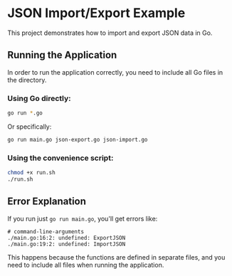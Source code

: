 # JSON Import/Export Example

This project demonstrates how to import and export JSON data in Go.

## Running the Application

In order to run the application correctly, you need to include all Go files in the directory.

### Using Go directly:

```bash
go run *.go
```

Or specifically:

```bash
go run main.go json-export.go json-import.go
```

### Using the convenience script:

```bash
chmod +x run.sh
./run.sh
```

## Error Explanation

If you run just `go run main.go`, you'll get errors like:

```
# command-line-arguments
./main.go:16:2: undefined: ExportJSON
./main.go:19:2: undefined: ImportJSON
```

This happens because the functions are defined in separate files, and you need to include all files when running the application.
